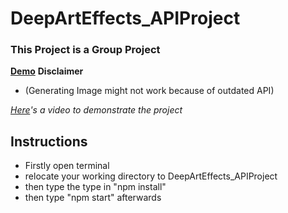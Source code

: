 # DeepArtEffects_APIProject

### This Project is a Group Project

**[Demo](https://deepartseffect.vercel.app/)**
**Disclaimer**
-   (Generating Image might not work because of outdated API) 


*[Here](https://vimeo.com/871995836?share=copy)'s a video to demonstrate the project*

## Instructions
- Firstly open terminal
- relocate your working directory to DeepArtEffects_APIProject
- then type the type in "npm install"
- then type "npm start" afterwards

